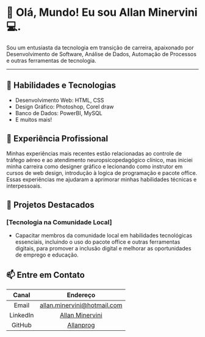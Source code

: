 # 👋 Olá, Mundo! Eu sou Allan Minervini ‍💻.
Sou um entusiasta da tecnologia em transição de carreira, apaixonado por Desenvolvimento de Software, Análise de Dados, Automação de Processos e outras ferramentas de tecnologia.
***
## 🔧 Habilidades e Tecnologias

- Desenvolvimento Web: HTML, CSS
- Design Gráfico: Photoshop, Corel draw
- Banco de Dados: PowerBI, MySQL
- E muitos mais!

## 💼 Experiência Profissional

Minhas experiências mais recentes estão relacionadas ao controle de tráfego aéreo e ao atendimento neuropsicopedagógico clínico, mas iniciei minha carreira como designer gráfico e lecionando como instrutor em cursos de web design, introdução à logica de programação e pacote office. Essas experiências me ajudaram a aprimorar minhas habilidades técnicas e interpessoais.

##  🚀 Projetos Destacados

### [Tecnologia na Comunidade Local]

- Capacitar membros da comunidade local em habilidades tecnológicas essenciais, incluindo o uso do pacote office e outras ferramentas digitais, para promover a inclusão digital e melhorar as oportunidades de emprego e educação.


## 📫 Entre em Contato

| Canal | Endereço |
| :------: | :-----------: |
| Email  |allan.minervini@hotmail.com |
| LinkedIn | [Allan Minervini](https://www.linkedin.com/in/allan-melo-minervini-1b4bb176/)|
| GitHub | [Allanprog](https://github.com/allanprog) |
